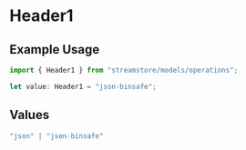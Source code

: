 # Header1

## Example Usage

```typescript
import { Header1 } from "streamstore/models/operations";

let value: Header1 = "json-binsafe";
```

## Values

```typescript
"json" | "json-binsafe"
```